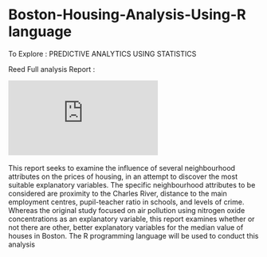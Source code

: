 # Boston-Housing-Analysis-Using-R language

To Explore : PREDICTIVE ANALYTICS USING STATISTICS

Reed Full analysis Report : 

![Report](https://github.com/Jaisood08/Boston-Housing-Analysis-/blob/main/Report.pdf)

This report seeks to examine the influence of several neighbourhood attributes on the prices of housing, in an attempt to discover the most suitable explanatory variables. The specific neighbourhood attributes to be considered are proximity to the Charles River, distance to the main employment centres, pupil-teacher ratio in schools, and levels of crime. Whereas the original study focused on air pollution using nitrogen oxide concentrations as an explanatory variable, this report examines whether or not there are other, better explanatory variables for the median value of houses in Boston. The R programming language will be used to conduct this analysis

